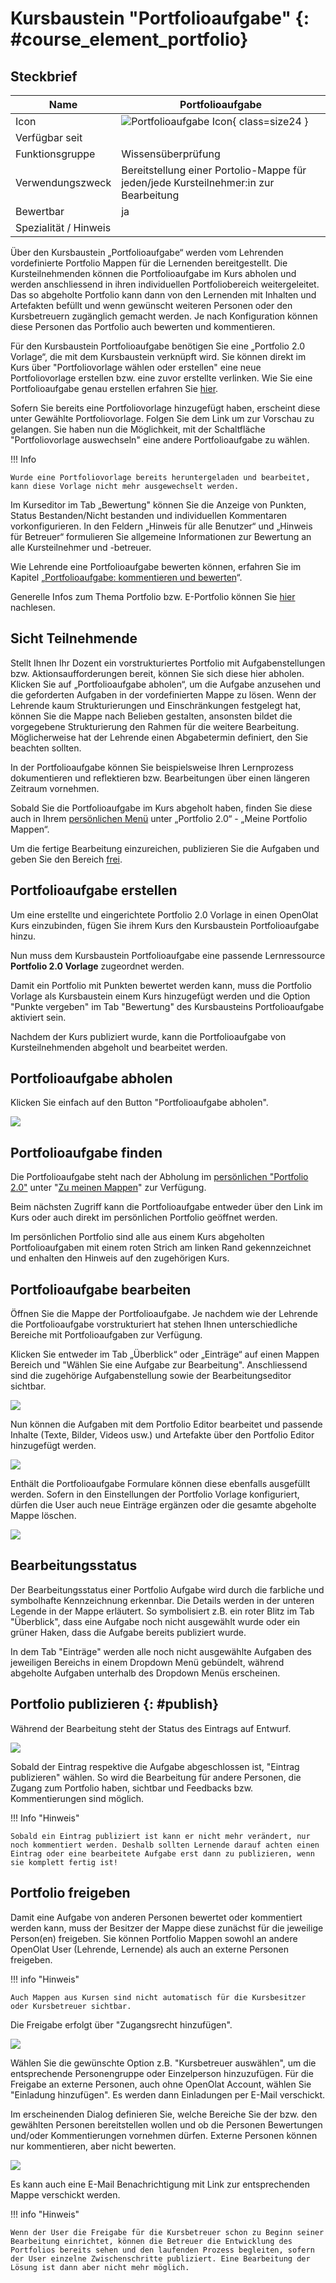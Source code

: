 # Kursbaustein "Portfolioaufgabe" {: #course_element_portfolio}


## Steckbrief

Name | Portfolioaufgabe
---------|----------
Icon | ![Portfolioaufgabe Icon](assets/portfolio_434343_64.png){ class=size24  }
Verfügbar seit | 
Funktionsgruppe | Wissensüberprüfung
Verwendungszweck | Bereitstellung einer Portolio-Mappe für jeden/jede Kursteilnehmer:in zur Bearbeitung 
Bewertbar | ja
Spezialität / Hinweis |



Über den Kursbaustein „Portfolioaufgabe“ werden vom Lehrenden vordefinierte Portfolio Mappen für die Lernenden bereitgestellt. Die Kursteilnehmenden können die Portfolioaufgabe im Kurs abholen und werden anschliessend in ihren individuellen Portfoliobereich weitergeleitet. Das so abgeholte Portfolio kann dann von den Lernenden mit Inhalten und Artefakten befüllt und wenn gewünscht weiteren Personen oder den Kursbetreuern zugänglich gemacht werden. Je nach Konfiguration können diese Personen das Portfolio auch bewerten und kommentieren.

Für den Kursbaustein Portfolioaufgabe benötigen Sie eine „Portfolio 2.0 Vorlage“, die mit dem Kursbaustein verknüpft wird. Sie können direkt im Kurs über "Portfoliovorlage wählen oder erstellen" eine neue Portfoliovorlage erstellen bzw. eine zuvor erstellte verlinken.  Wie Sie eine Portfolioaufgabe genau erstellen erfahren Sie [hier](../learningresources/Creating_Portfolio_Tasks.de.md).

Sofern Sie bereits eine Portfoliovorlage hinzugefügt haben, erscheint diese unter Gewählte Portfoliovorlage. Folgen Sie dem Link um zur Vorschau zu gelangen. Sie haben nun die Möglichkeit, mit der Schaltfläche "Portfoliovorlage auswechseln" eine andere Portfolioaufgabe zu wählen.

!!! Info

    Wurde eine Portfoliovorlage bereits heruntergeladen und bearbeitet, kann diese Vorlage nicht mehr ausgewechselt werden.

Im Kurseditor im Tab „Bewertung" können Sie die Anzeige von Punkten, Status Bestanden/Nicht bestanden und individuellen Kommentaren vorkonfigurieren. In den Feldern „Hinweis für alle Benutzer“ und „Hinweis für Betreuer“ formulieren Sie allgemeine Informationen zur Bewertung an alle Kursteilnehmer und -betreuer.

Wie Lehrende eine Portfolioaufgabe bewerten können, erfahren Sie im Kapitel „[Portfolioaufgabe: kommentieren und bewerten](../learningresources/Portfolio_assignment_Grading.de.md)“.

Generelle Infos zum Thema Portfolio bzw. E-Portfolio können Sie [hier](../area_modules/index.de.md) nachlesen.

## Sicht Teilnehmende

Stellt Ihnen Ihr Dozent ein vorstrukturiertes Portfolio mit Aufgabenstellungen bzw. Aktionsaufforderungen bereit, können Sie sich diese hier abholen. Klicken Sie auf „Portfolioaufgabe abholen“, um die Aufgabe anzusehen und die geforderten Aufgaben in der vordefinierten Mappe zu lösen. Wenn der Lehrende kaum Strukturierungen und Einschränkungen festgelegt hat, können Sie die Mappe nach Belieben gestalten, ansonsten bildet die vorgegebene Strukturierung den Rahmen für die weitere Bearbeitung. Möglicherweise hat der Lehrende einen Abgabetermin definiert, den Sie beachten sollten.

In der Portfolioaufgabe können Sie beispielsweise Ihren Lernprozess dokumentieren und reflektieren bzw. Bearbeitungen über einen längeren Zeitraum vornehmen.

Sobald Sie die Portfolioaufgabe im Kurs abgeholt haben, finden Sie diese auch in Ihrem [persönlichen Menü](../personal_menu/Personal_Tools.de.md) unter „Portfolio 2.0“ - „Meine Portfolio Mappen“.

Um die fertige Bearbeitung einzureichen, publizieren Sie die Aufgaben und geben Sie den Bereich [frei](../area_modules/Shared_by_me.de.md).

## Portfolioaufgabe erstellen

Um eine erstellte und eingerichtete Portfolio 2.0 Vorlage in einen OpenOlat Kurs einzubinden, fügen Sie ihrem Kurs den Kursbaustein Portfolioaufgabe hinzu.  
  
Nun muss dem Kursbaustein Portfolioaufgabe eine passende Lernressource **Portfolio 2.0 Vorlage** zugeordnet werden.
  
Damit ein Portfolio mit Punkten bewertet werden kann, muss die Portfolio Vorlage als Kursbaustein einem Kurs hinzugefügt werden und die Option "Punkte vergeben" im Tab "Bewertung" des Kursbausteins Portfolioaufgabe aktiviert sein.

Nachdem der Kurs publiziert wurde, kann die Portfolioaufgabe von Kursteilnehmenden abgeholt und bearbeitet werden.

## Portfolioaufgabe abholen  

Klicken Sie einfach auf den Button "Portfolioaufgabe abholen".

![](assets/pf_aufgabeabholen_s1_DE.png)  
  
## Portfolioaufgabe finden

Die Portfolioaufgabe steht nach der Abholung im [persönlichen "Portfolio 2.0"](../personal_menu/Personal_Tools.de.md/#portfolio-20) unter "[Zu meinen Mappen](../area_modules/My_portfolio_binders.de.md)" zur Verfügung.  
  
Beim nächsten Zugriff kann die Portfolioaufgabe entweder über den Link im Kurs oder auch direkt im persönlichen Portfolio geöffnet werden.

Im persönlichen Portfolio sind alle aus einem Kurs abgeholten Portfolioaufgaben mit einem roten Strich am linken Rand gekennzeichnet und enhalten den Hinweis auf den zugehörigen Kurs.

## Portfolioaufgabe bearbeiten  

Öffnen Sie die Mappe der Portfolioaufgabe. Je nachdem wie der Lehrende die Portfolioaufgabe vorstrukturiert hat stehen Ihnen unterschiedliche Bereiche mit Portfolioaufgaben zur Verfügung.

Klicken Sie entweder im Tab „Überblick“ oder „Einträge“ auf einen Mappen Bereich und "Wählen Sie eine Aufgabe zur Bearbeitung". Anschliessend sind die zugehörige Aufgabenstellung sowie der Bearbeitungseditor sichtbar.

![](assets/3_Portfolio.png)

Nun können die Aufgaben mit dem Portfolio Editor bearbeitet und passende Inhalte (Texte, Bilder, Videos usw.) und Artefakte über den Portfolio Editor hinzugefügt werden.

![](assets/Portfolioaufgabe_bearbeiten.jpg)
  
Enthält die Portfolioaufgabe Formulare können diese ebenfalls ausgefüllt werden. Sofern in den Einstellungen der Portfolio Vorlage konfiguriert, dürfen die User auch neue Einträge ergänzen oder die gesamte abgeholte Mappe löschen.

![](assets/5_Portfolio.png)
  
## Bearbeitungsstatus

Der Bearbeitungsstatus einer Portfolio Aufgabe wird durch die farbliche und symbolhafte Kennzeichnung erkennbar. Die Details werden in der unteren Legende in der Mappe erläutert. So symbolisiert z.B.  ein roter Blitz im Tab "Überblick", dass eine Aufgabe noch nicht ausgewählt wurde oder ein grüner Haken, dass die Aufgabe bereits publiziert wurde. 

In dem Tab "Einträge" werden alle noch nicht ausgewählte Aufgaben des jeweiligen Bereichs in einem Dropdown Menü gebündelt, während abgeholte Aufgaben unterhalb des Dropdown Menüs erscheinen. 

## Portfolio publizieren   {: #publish}
  
Während der Bearbeitung steht der Status des Eintrags auf Entwurf.

![](assets/Portfolioaufgabe_publizieren.png)

Sobald der Eintrag respektive die Aufgabe abgeschlossen ist, "Eintrag publizieren" wählen. So wird die Bearbeitung für andere Personen, die Zugang zum Portfolio haben, sichtbar und Feedbacks bzw. Kommentierungen sind möglich.  

!!! Info "Hinweis"

    Sobald ein Eintrag publiziert ist kann er nicht mehr verändert, nur noch kommentiert werden. Deshalb sollten Lernende darauf achten einen Eintrag oder eine bearbeitete Aufgabe erst dann zu publizieren, wenn sie komplett fertig ist!

## Portfolio freigeben

Damit eine Aufgabe von anderen Personen bewertet oder kommentiert werden kann, muss der Besitzer der Mappe diese zunächst für die jeweilige Person(en) freigeben. Sie können Portfolio Mappen sowohl an andere OpenOlat User (Lehrende, Lernende) als auch an externe Personen freigeben.

!!! info "Hinweis"

    Auch Mappen aus Kursen sind nicht automatisch für die Kursbesitzer oder Kursbetreuer sichtbar.

Die Freigabe erfolgt über "Zugangsrecht hinzufügen".
  
![](assets/Portfoliomappe_freigeben.png)
  
Wählen Sie die gewünschte Option z.B. "Kursbetreuer auswählen", um die entsprechende Personengruppe oder Einzelperson hinzuzufügen. Für die Freigabe an externe Personen, auch ohne OpenOlat Account, wählen Sie "Einladung hinzufügen". Es werden dann Einladungen per E-Mail verschickt.

Im erscheinenden Dialog definieren Sie, welche Bereiche Sie der bzw. den gewählten Personen bereitstellen wollen und ob die Personen Bewertungen und/oder Kommentierungen vornehmen dürfen. Externe Personen können nur kommentieren, aber nicht bewerten.

![](assets/pf_aufgabeabholen_auswahl_DE.png)
  
Es kann auch eine E-Mail Benachrichtigung mit Link zur entsprechenden Mappe verschickt werden.
  
!!! info "Hinweis"

    Wenn der User die Freigabe für die Kursbetreuer schon zu Beginn seiner Bearbeitung einrichtet, können die Betreuer die Entwicklung des Portfolios bereits sehen und den laufenden Prozess begleiten, sofern der User einzelne Zwischenschritte publiziert. Eine Bearbeitung der Lösung ist dann aber nicht mehr möglich.
